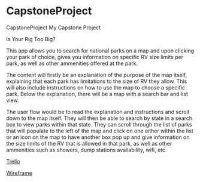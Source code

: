 # CapstoneProject

CapstoneProject
My Capstone Project

Is Your Rig Too Big?

This app allows you to search for national parks on a map and upon clicking your park of choice, gives you information on specific RV size limits per park, as well as other ammenities offered at the park.

The content will firstly be an explanation of the purpose of the map itself, explaining that each park has limitations to the size of RV they allow. This will also include instructions on how to use the map to choose a specific park. Below the explanation, there will be a map with a search bar and list view.

The user flow would be to read the explanation and instructions and scroll down to the map itself. They will then be able to search by state in a search box to view parks within that state. They can scroll through the list of parks that will populate to the left of the map and click on one either within the list or an icon on the map to have another box pop up and give information on the size limits of the RV that is allowed in that park, as well as other ammenities such as showers, dump stations availability, wifi, etc.

<a href= 'https://trello.com/b/eCq8UfNK/capstone-project-park-map'>Trello</a> 

 <a href='https://github.com/engelman12990/CapstoneProject/blob/master/CapstonePicture.jpg'>Wireframe</a>
